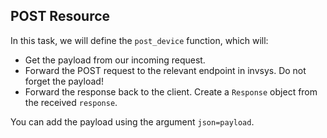## POST Resource

In this task, we will define the `post_device` function, which will:
- Get the payload from our incoming request.
- Forward the POST request to the relevant endpoint in invsys. Do not forget the payload!
- Forward the response back to the client. Create a `Response` object from the received `response`.

<div class="hint">

You can add the payload using the argument `json=payload`.
</div>

